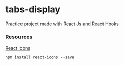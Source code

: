 # tabs-display
Practice project made with React Js and React Hooks

### Resources

[React Icons](https://react-icons.github.io/react-icons/)
```
npm install react-icons --save
``` 
